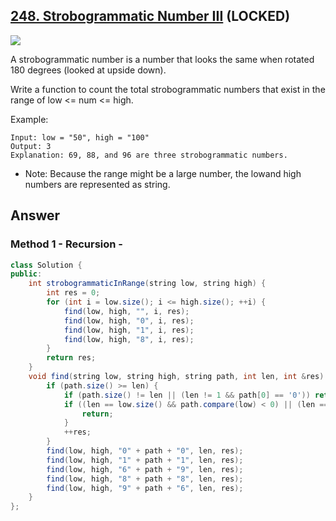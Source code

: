 ## [248. Strobogrammatic Number III]() (LOCKED)

![](https://github.com/weltond/DataStructure/blob/master/medium.PNG)

A strobogrammatic number is a number that looks the same when rotated 180 degrees (looked at upside down).

Write a function to count the total strobogrammatic numbers that exist in the range of low <= num <= high.

Example:

```
Input: low = "50", high = "100"
Output: 3 
Explanation: 69, 88, and 96 are three strobogrammatic numbers.
```

- Note: Because the range might be a large number, the lowand high numbers are represented as string.

## Answer
### Method 1 - Recursion -

```java
class Solution {
public:
    int strobogrammaticInRange(string low, string high) {
        int res = 0;
        for (int i = low.size(); i <= high.size(); ++i) {
            find(low, high, "", i, res);
            find(low, high, "0", i, res);
            find(low, high, "1", i, res);
            find(low, high, "8", i, res);
        }
        return res;
    }
    void find(string low, string high, string path, int len, int &res) {
        if (path.size() >= len) {
            if (path.size() != len || (len != 1 && path[0] == '0')) return;
            if ((len == low.size() && path.compare(low) < 0) || (len == high.size() && path.compare(high) > 0)) {
                return;
            }
            ++res;
        }
        find(low, high, "0" + path + "0", len, res);
        find(low, high, "1" + path + "1", len, res);
        find(low, high, "6" + path + "9", len, res);
        find(low, high, "8" + path + "8", len, res);
        find(low, high, "9" + path + "6", len, res);
    }
};
```
